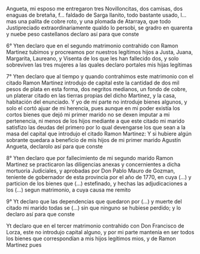 Angueta, mi esposo me entregaron tres Novilloncitas, dos camisas, dos enaguas de bretaña, f... faldado de Sarga llanito, todo bastante usado, l... mas una palita de cobre roto, y una plomada de Atarraya, que todo Justipreciado extraordinariamente qualdo lo persobi, se gradro en quarenta y nuebe peso castellanos declaro así para que conste

6° Yten declaro que en el segundo matrimonio contrahido con Ramon Martinez tubimos y procreamos por nuestros legítimos hijos a Justa, Juana, Margarita, Laureano, y Visenta de los que les han fallecido dos, y solo sobreviven las tres mujeres a las quales declaro portales mis hijas legítimas

7° Yten declaro que al tiempo y quando contrahimos este matrimonio con el citado Ramon Martinez introdujo de capital este la cantidad de dos mil pesos de plata en esta forma, dos negritos medianos, un fondo de cobre, un platerar citado en las tierras propias del dicho Martinez, y la casa, habitación del enunciado. Y yo de mi parte no introduje bienes algunos, y solo el cortó ajuar de mi herencia, pues aunque en mi poder existía los cortos bienes que dejó mi primer marido no se dexen imputar a mi pertenencia, ni menos de los hijos mediante a que este citado mi marido satisfizo las deudas del primero por lo qual devengarse los que sean a la masa del capital que introdujo el citado Ramon Martinez: Y si hubiere algún sobrante quedara a beneficio de mis hijos de mi primer marido Agustín Angueta, declarolo así para que conste

8° Yten declaro que por fallecimiento de mi segundo marido Ramon Martinez se practicaron las diligencias anexas y concernientes a dicha mortuoria Judiciales, y aprobadas por Don Pablo Mauro de Gozman, teniente de gobernador de esta provincia por el año de 1770, en cuya (...) y particion de los bienes que (...) estefinado, y hechas las adjudicaciones a los (...) segun matrimonio, a cuya causa me remito

9° Yt declaro que las dependencias que quedaron por (...) y muerte del citado mi marido todas se (...) sin que ninguno se hubiese perdido; y lo declaro así para que conste

Yt declaro que en el tercer matrimonio contrahido con Don Francisco de Lorza, este no introdujo capital alguno, y por mi parte mantenía en ser todos los bienes que correspondían a mis hijos legítimos mios, y de Ramon Martinez pues
